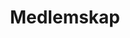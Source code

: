---
title: Medlemskap
layout: layouts/article.liquid
permalink: /sv/about/membership.html
tags: about
sideNavOrder: 2
---